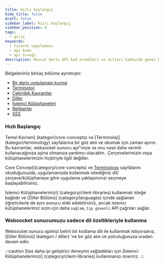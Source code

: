 ```yaml
---
title: Hızlı başlangıç
hide_title: false
draft: false
sidebar_label: Hızlı başlangıç
sidebar_position: 0
tags:
  - giriş
keywords:
  - ticaret uygulaması
  - api kodu
  - api örneği
description: Mevcut Deriv API kod örnekleri ve dilleri hakkında genel bilgi edinin ve ticaret uygulamanızı oluşturmak için bunları nasıl kullanacağınızı öğrenin.
---
```


Belgelerimiz birkaç bölüme ayrılmıştır:

- [Bir deriv uygulaması kurma](/docs/setting-up-a-deriv-application.md)
- [Terminoloji](kategori/terminoloji)
- [Çekirdek Kavramlar](category/core-concepts)
- [Diller](kategori/diller)
- [İstemci Kütüphaneleri](category/client-libraries)
- [Rehberler](category/guides)
- [SSS](category/faq)

### Hızlı Başlangıç

Temel Kavram] (kategori/core-concepts) ve [Terminoloji] (kategori/terminology) sayfalarına bir göz atın ve okumak için zaman ayırın. Bu kavramlar, websocket sunucu api"mize ve onu nasıl daha verimli kullanacağınıza aşina olmanıza yardımcı olacaktır.. Çerçevelerimizin veya kütüphanelerimizin hiçbiriyle ilgili değiller.

Core Concept](category/core-concepts) ve [Terminology](category/terminology) sayfalarını okuduğunuzda, uygulamanızda kullanmak istediğiniz dil/çerçeve/kütüphaneye göre uygulama yaklaşımınızı seçmeye başlayabilirsiniz.

İstemci Kütüphanelerimizi] (category/client-libraries) kullanmak isteğe bağlıdır ve [Diller Bölümü] (category/languages) içinde sağlanan öğreticilerle de aynı sonucu elde edebilirsiniz, ancak istemci kütüphanelerimiz sizin için daha `sağlam`, `tip güvenli` API çağrıları sağlar.

### Websocket sunucumuzu sadece dil özellikleriyle kullanma

Websocket sunucu apimizi belirli bir kodlama dili ile kullanmak istiyorsanız, [Diller Bölümü] (kategori / diller) 'ne bir göz atın ve yolculuğunuza oradan devam edin.

:::caution
Size daha iyi geliştirici deneyimi sağladıkları için [İstemci Kütüphanelerimizi] (category/client-libraries) kullanmanızı öneririz.
:::
